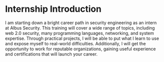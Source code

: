 # Internship Introduction
I am starting down a bright career path in security engineering as an intern at Albus Security. This training will cover a wide range of topics, including web 2.0 security, many programming languages, networking, and system expertise. Through practical projects, I will be able to put what I learn to use and expose myself to real-world difficulties. Additionally, I will get the opportunity to work for reputable organizations, gaining useful experience and certifications that will launch your career.

